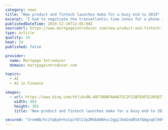 ```yaml
---
category: news
title: "New product and fintech launches make for a busy end to 2019"
excerpt: "I had to negotiate the transatlantic time zones for a phone interview about UTB’s fintech ambitions. Later we announced the exciting news that ... ID is verified by using facial recognition AI to compare an applicant to their nominated document such as a passport, driving license or national ID card. As well as being quick and free to use ..."
publishedDateTime: 2019-12-16T12:05:00Z
sourceUrl: https://www.mortgageintroducer.com/new-product-and-fintech-launches-make-for-a-busy-end-to-2019/
type: article
quality: 24
heat: 24
published: false

provider:
  name: Mortgage Introducer
  domain: mortgageintroducer.com

topics:
  - AI
  - AI in Finance

images:
  - url: https://www.bing.com/th?id=ON.4AF78DBFAAA672C2F21BFEAF52305B77
    width: 463
    height: 302
    title: "New product and fintech launches make for a busy end to 2019"

secured: "3rnmWD/hc1tqEpd+hsCpiYOl2JpZMGkA0Bhsc2gg2JkAIeGR547QAgxqkl90V4ytPzJmP8LwDQqF8OvDnzt4AdFqpGYTEtD4W+oOp7EkDh4K3ohS6vP06O4eReEp1n6flgT0aUKwbNcyyU7hZvwKsh+F/cK0SU6F1RWaG8mYgmwR11swaiJHLlPzIW6odC8Nh6gIhIJW83Y52Dl/P12tXv1YRJdTFgT+tLe76AzlgYKgCkSgxCLxd+RoQwV3Wsgj1X6MGffUiCh9hG2OBR/aKQ==;obV2grW08OVsC9pBNMM9wg=="
---
```


